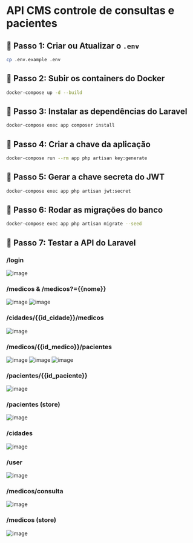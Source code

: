 # API CMS controle de consultas e pacientes

## 📌 Passo 1: Criar ou Atualizar o `.env`
```sh
cp .env.example .env
```

## 📌 Passo 2: Subir os containers do Docker
```sh
docker-compose up -d --build
```

## 📌 Passo 3: Instalar as dependências do Laravel
```sh
docker-compose exec app composer install
```

## 📌 Passo 4: Criar a chave da aplicação
```sh
docker-compose run --rm app php artisan key:generate
```

## 📌 Passo 5: Gerar a chave secreta do JWT
```sh
docker-compose exec app php artisan jwt:secret
```

## 📌 Passo 6: Rodar as migrações do banco
```sh
docker-compose exec app php artisan migrate --seed
```

## 📌 Passo 7: Testar a API do Laravel
### /login
![image](https://github.com/user-attachments/assets/6a92dde9-06b5-4bc0-a7f5-fbe2b1523fab)

### /medicos & /medicos?={{nome}}
![image](https://github.com/user-attachments/assets/a6f33e94-8136-43ea-ac99-0de4520c9708)
![image](https://github.com/user-attachments/assets/f6f5e137-27ee-48da-a5aa-84372adbf107)

### /cidades/{{id_cidade}}/medicos
![image](https://github.com/user-attachments/assets/45109ef8-7d0a-48a9-95de-c19d59ab4920)

### /medicos/{{id_medico}}/pacientes
![image](https://github.com/user-attachments/assets/6aad0bac-0461-4af8-b94c-5832ea6453ea)
![image](https://github.com/user-attachments/assets/03fdd9cd-ff42-4d67-b434-f81bf962573a)
![image](https://github.com/user-attachments/assets/515fc98e-f158-4776-87e9-3b73f95c6076)

### /pacientes/{{id_paciente}}
![image](https://github.com/user-attachments/assets/15a4606d-dd4e-4f1a-87a9-26b4f7a9cd9d)

### /pacientes (store)
![image](https://github.com/user-attachments/assets/cf68da51-fbf5-4ca9-9a8a-754110fe5734)

### /cidades
![image](https://github.com/user-attachments/assets/3ea64574-415a-46dd-b039-6e59c8f4b2a3)

### /user
![image](https://github.com/user-attachments/assets/9b0b70bf-ca05-47b7-a750-94ef489f0c16)

### /medicos/consulta
![image](https://github.com/user-attachments/assets/91c721f0-d252-4951-bf66-ce9c4ccca5fc)

### /medicos (store)
![image](https://github.com/user-attachments/assets/52892bdc-141b-44d4-be42-fd1bea0be4b4)



